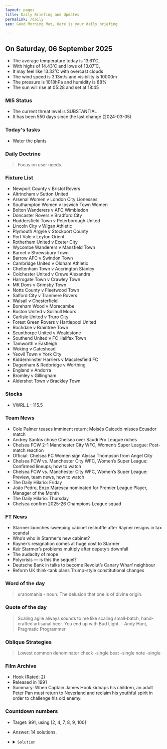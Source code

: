```yaml
---
layout: pages
title: Daily Briefing and Updates
permalink: /daily
seo: Good Morning Mat, Here is your daily briefing

---
```


<!-- weather_marker starts -->
## On Saturday, 06 September 2025

- The average temperature today is 13.61˚C,
- With highs of 14.43˚C and lows of 13.07˚C,
- It may feel like 13.32˚C with overcast clouds
- The wind speed is 3.13m/s and visibility is 10000m
- The pressure is 1018hPa and humidity is 88%
- The sun will rise at 05:28 and set at 18:45

<!-- weather_marker ends -->

### MI5 Status
<!-- threat_marker starts -->
- The current threat level is <span class="highlighter">SUBSTANTIAL</span>
- It has been 550 days since the last change (2024-03-05)

<!-- threat_marker ends -->

### Today's tasks
<!-- task_marker starts -->
- Water the plants

<!-- task_marker ends -->

### Daily Doctrine
<!-- doctrine_marker starts -->
> Focus on user needs.
<!-- doctrine_marker ends -->

### Fixture List

<!-- fixture_marker starts -->
- Newport County v Bristol Rovers
- Altrincham v Sutton United
- Arsenal Women v London City Lionesses
- Southampton Women v Ipswich Town Women
- Bolton Wanderers v AFC Wimbledon
- Doncaster Rovers v Bradford City
- Huddersfield Town v Peterborough United
- Lincoln City v Wigan Athletic
- Plymouth Argyle v Stockport County
- Port Vale v Leyton Orient
- Rotherham United v Exeter City
- Wycombe Wanderers v Mansfield Town
- Barnet v Shrewsbury Town
- Barrow AFC v Swindon Town
- Cambridge United v Oldham Athletic
- Cheltenham Town v Accrington Stanley
- Colchester United v Crewe Alexandra
- Harrogate Town v Crawley Town
- MK Dons v Grimsby Town
- Notts County v Fleetwood Town
- Salford City v Tranmere Rovers
- Walsall v Chesterfield
- Boreham Wood v Morecambe
- Boston United v Solihull Moors
- Carlisle United v Truro City
- Forest Green Rovers v Hartlepool United
- Rochdale v Braintree Town
- Scunthorpe United v Wealdstone
- Southend United v FC Halifax Town
- Tamworth v Eastleigh
- Woking v Gateshead
- Yeovil Town v York City
- Kidderminster Harriers v Macclesfield FC
- Dagenham & Redbridge v Worthing
- England v Andorra
- Bromley v Gillingham
- Aldershot Town v Brackley Town
<!-- fixture_marker ends -->

### Stocks

<!-- stocks_marker starts -->

- VWRL.L : 115.5 

<!-- stocks_marker ends -->

### Team News
<!-- news_marker starts -->

- Cole Palmer teases imminent return; Moisés Caicedo misses Ecuador match
- Andrey Santos chose Chelsea over Saudi Pro League riches
- Chelsea FCW 2-1 Manchester City WFC, Women’s Super League: Post-match reaction
- Official: Chelsea FC Women sign Alyssa Thompson from Angel City
- Chelsea FCW vs. Manchester City WFC, Women’s Super League: Confirmed lineups; how to watch
- Chelsea FCW vs. Manchester City WFC, Women’s Super League: Preview, team news, how to watch
- The Daily Hilario: Friday
- João Pedro, Enzo Maresca nominated for Premier League Player, Manager of the Month
- The Daily Hilario: Thursday
- Chelsea confirm 2025-26 Champions League squad

<!-- news_marker ends -->

### FT News

<!-- ftnews_marker starts -->

- Starmer launches sweeping cabinet reshuffle after Rayner resigns in tax scandal
- Who’s who in Starmer’s new cabinet?
- Rayner’s resignation comes at huge cost to Starmer
- Keir Starmer’s problems multiply after deputy’s downfall
- The audacity of mope
- Polycrisis — is this the sequel?
- Deutsche Bank in talks to become Revolut’s Canary Wharf neighbour
- Reform UK think-tank plans Trump-style constitutional changes

<!-- ftnews_marker ends -->

### Word of the day

<!-- word_marker starts -->

 > uranomania - noun: The delusion that one is of divine origin.

<!-- word_marker ends -->

### Quote of the day
<!-- quote_marker starts -->

> Scaling agile always sounds to me like scaling small-batch, hand-crafted artisanal beer. You end up with Bud Light. - Andy Hunt, Pragmatic Programmer

<!-- quote_marker ends -->

### Oblique Strategies
<!-- eno_marker starts -->
> Lowest common denominator check
-single beat
-single note
-single

<!-- eno_marker ends -->

### Film Archive

<!-- film_marker starts -->
- Hook (Rated: 2)
- Released in 1991
- Summary: When Captain James Hook kidnaps his children, an adult Peter Pan must return to Neverland and reclaim his youthful spirit in order to challenge his old enemy.
<!-- film_marker ends -->

### Countdown numbers
<!-- game_marker starts -->

- Target: 991, using [2, 4, 7, 8, 9, 100]
- Answer: 14 solutions.

- <details><summary><code>Solution</code></summary>

  Solution: ( ( 9 - 4 ) x 100 - 8 ) x 2 + 7

   </details>

<!-- game_marker ends -->
